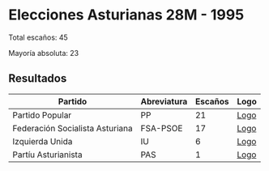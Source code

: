 # Elecciones Asturianas 28M - 1995

Total escaños: 45

Mayoría absoluta: 23

## Resultados

| Partido | Abreviatura | Escaños | Logo |
| - | - | - | - |
| Partido Popular | PP | 21 | [Logo](https://github.com/playzzz/Pactos/blob/master/Logos/PP.jpg?raw=true)
| Federación Socialista Asturiana | FSA-PSOE | 17 | [Logo](https://github.com/playzzz/Pactos/blob/master/Logos/PSOE.jpg?raw=true)
| Izquierda Unida | IU | 6 | [Logo](https://github.com/playzzz/Pactos/blob/master/Logos/IU.jpg?raw=true)
| Partíu Asturianista | PAS | 1 | [Logo](https://github.com/playzzz/Pactos/blob/master/Logos/PAS.jpg?raw=true)
